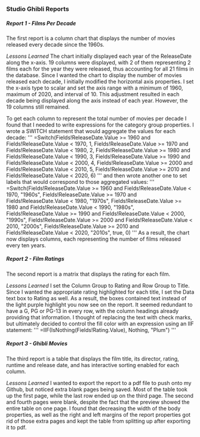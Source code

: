 ### Studio Ghibli Reports

##### Report 1 - Films Per Decade
The first report is a column chart that displays the number of movies released every decade since the 1960s.

*Lessons Learned*
The chart initially displayed each year of the ReleaseDate along the x-axis. 19 columns were displayed, with 2 of them representing 2 films each for the year they were released, thus accounting for all 21 films in the database. Since I wanted the chart to display the number of movies released each decade, I initially modified the horizontal axis properties. I set the x-axis type to scalar and set the axis range with a minimum of 1960, maximum of 2020, and interval of 10. This adjustment resulted in each decade being displayed along the axis instead of each year. However, the 19 columns still remained. 

To get each column to represent the total number of movies per decade I found that I needed to write expressions for the category group properties. I wrote a SWITCH statement that would aggregate the values for each decade:
'''
=Switch(Fields!ReleaseDate.Value >= 1960 and Fields!ReleaseDate.Value < 1970, 1, Fields!ReleaseDate.Value >= 1970 and 
Fields!ReleaseDate.Value < 1980, 2, Fields!ReleaseDate.Value >= 1980 and Fields!ReleaseDate.Value < 1990, 3, 
Fields!ReleaseDate.Value >= 1990 and Fields!ReleaseDate.Value < 2000, 4, Fields!ReleaseDate.Value >= 2000 and 
Fields!ReleaseDate.Value < 2010, 5, Fields!ReleaseDate.Value >= 2010 and Fields!ReleaseDate.Value < 2020, 6)
'''
and then wrote another one to set labels that would correspond to those aggregated values:
'''
=Switch(Fields!ReleaseDate.Value >= 1960 and Fields!ReleaseDate.Value < 1970, "1960s", Fields!ReleaseDate.Value >= 1970 and 
Fields!ReleaseDate.Value < 1980, "1970s", Fields!ReleaseDate.Value >= 1980 and Fields!ReleaseDate.Value < 1990, "1980s", 
Fields!ReleaseDate.Value >= 1990 and Fields!ReleaseDate.Value < 2000, "1990s", Fields!ReleaseDate.Value >= 2000 and 
Fields!ReleaseDate.Value < 2010, "2000s", Fields!ReleaseDate.Value >= 2010 and Fields!ReleaseDate.Value < 2020, "2010s",
true, 0)
'''
As a result, the chart now displays columns, each representing the number of films released every ten years.

##### Report 2 - Film Ratings
The second report is a matrix that displays the rating for each film.

*Lessons Learned*
I set the Column Group to Rating and Row Group to Title. Since I wanted the appropriate rating highlighted for each title, I set the Data text box to Rating as well. As a result, the boxes contained text instead of the light purple highlight you now see on the report. It seemed redundant to have a G, PG or PG-13 in every row, with the column headings already providing that information. I thought of replacing the text with check marks, but ultimately decided to control the fill color with an expression using an IIF statement:
'''
=IIF(IsNothing(Fields!Rating.Value), Nothing, "Plum")
'''

##### Report 3 - Ghibli Movies
The third report is a table that displays the film title, its director, rating, runtime and release date, and has interactive sorting enabled for each column. 

*Lessons Learned*
I wanted to export the report to a pdf file to push onto my Github, but noticed extra blank pages being saved. Most of the table took up the first page, while the last row ended up on the third page. The second and fourth pages were blank, despite the fact that the preview showed the entire table on one page. I found that decreasing the width of the body properties, as well as the right and left margins of the report properties got rid of those extra pages and kept the table from splitting up after exporting it to pdf.
